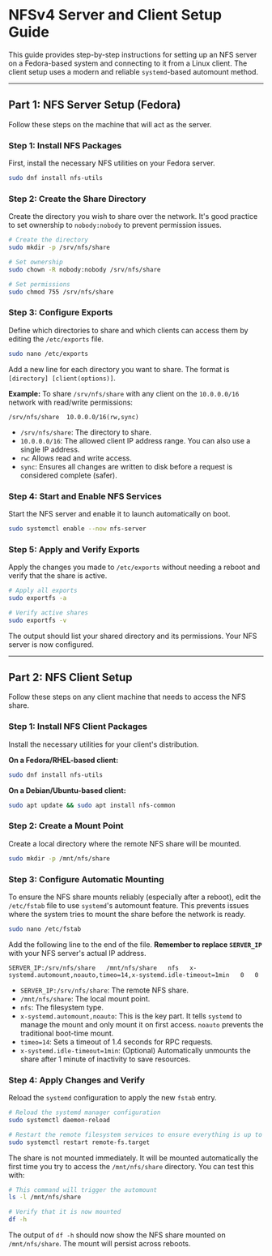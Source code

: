# NFSv4 Server and Client Setup Guide

This guide provides step-by-step instructions for setting up an NFS server on a Fedora-based system and connecting to it from a Linux client. The client setup uses a modern and reliable `systemd`-based automount method.

---

## Part 1: NFS Server Setup (Fedora)

Follow these steps on the machine that will act as the server.

### Step 1: Install NFS Packages

First, install the necessary NFS utilities on your Fedora server.

```bash
sudo dnf install nfs-utils
```

### Step 2: Create the Share Directory

Create the directory you wish to share over the network. It's good practice to set ownership to `nobody:nobody` to prevent permission issues.

```bash
# Create the directory
sudo mkdir -p /srv/nfs/share

# Set ownership
sudo chown -R nobody:nobody /srv/nfs/share

# Set permissions
sudo chmod 755 /srv/nfs/share
```

### Step 3: Configure Exports

Define which directories to share and which clients can access them by editing the `/etc/exports` file.

```bash
sudo nano /etc/exports
```

Add a new line for each directory you want to share. The format is `[directory] [client(options)]`.

**Example:** To share `/srv/nfs/share` with any client on the `10.0.0.0/16` network with read/write permissions:

```
/srv/nfs/share  10.0.0.0/16(rw,sync)
```

-   `/srv/nfs/share`: The directory to share.
-   `10.0.0.0/16`: The allowed client IP address range. You can also use a single IP address.
-   `rw`: Allows read and write access.
-   `sync`: Ensures all changes are written to disk before a request is considered complete (safer).

### Step 4: Start and Enable NFS Services

Start the NFS server and enable it to launch automatically on boot.

```bash
sudo systemctl enable --now nfs-server
```

### Step 5: Apply and Verify Exports

Apply the changes you made to `/etc/exports` without needing a reboot and verify that the share is active.

```bash
# Apply all exports
sudo exportfs -a

# Verify active shares
sudo exportfs -v
```

The output should list your shared directory and its permissions. Your NFS server is now configured.

---

## Part 2: NFS Client Setup

Follow these steps on any client machine that needs to access the NFS share.

### Step 1: Install NFS Client Packages

Install the necessary utilities for your client's distribution.

**On a Fedora/RHEL-based client:**
```bash
sudo dnf install nfs-utils
```

**On a Debian/Ubuntu-based client:**
```bash
sudo apt update && sudo apt install nfs-common
```

### Step 2: Create a Mount Point

Create a local directory where the remote NFS share will be mounted.

```bash
sudo mkdir -p /mnt/nfs/share
```

### Step 3: Configure Automatic Mounting

To ensure the NFS share mounts reliably (especially after a reboot), edit the `/etc/fstab` file to use `systemd`'s automount feature. This prevents issues where the system tries to mount the share before the network is ready.

```bash
sudo nano /etc/fstab
```

Add the following line to the end of the file. **Remember to replace `SERVER_IP`** with your NFS server's actual IP address.

```
SERVER_IP:/srv/nfs/share   /mnt/nfs/share   nfs   x-systemd.automount,noauto,timeo=14,x-systemd.idle-timeout=1min   0   0
```

-   `SERVER_IP:/srv/nfs/share`: The remote NFS share.
-   `/mnt/nfs/share`: The local mount point.
-   `nfs`: The filesystem type.
-   `x-systemd.automount,noauto`: This is the key part. It tells `systemd` to manage the mount and only mount it on first access. `noauto` prevents the traditional boot-time mount.
-   `timeo=14`: Sets a timeout of 1.4 seconds for RPC requests.
-   `x-systemd.idle-timeout=1min`: (Optional) Automatically unmounts the share after 1 minute of inactivity to save resources.

### Step 4: Apply Changes and Verify

Reload the `systemd` configuration to apply the new `fstab` entry.

```bash
# Reload the systemd manager configuration
sudo systemctl daemon-reload

# Restart the remote filesystem services to ensure everything is up to date
sudo systemctl restart remote-fs.target
```

The share is not mounted immediately. It will be mounted automatically the first time you try to access the `/mnt/nfs/share` directory. You can test this with:

```bash
# This command will trigger the automount
ls -l /mnt/nfs/share

# Verify that it is now mounted
df -h
```

The output of `df -h` should now show the NFS share mounted on `/mnt/nfs/share`. The mount will persist across reboots.
